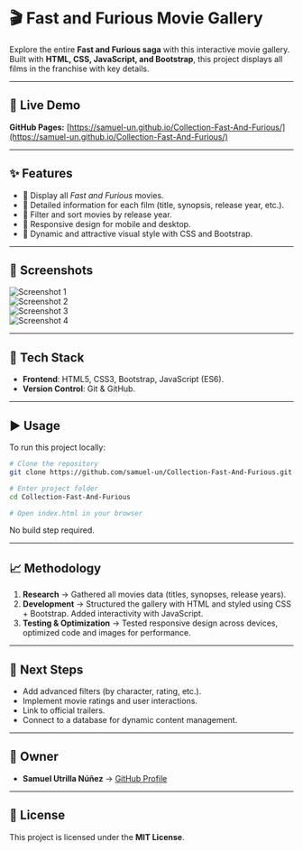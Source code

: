 # 🎬 Fast and Furious Movie Gallery

Explore the entire **Fast and Furious saga** with this interactive movie gallery.  
Built with **HTML, CSS, JavaScript, and Bootstrap**, this project displays all films in the franchise with key details.

---

## 🚀 Live Demo

**GitHub Pages:** [https://samuel-un.github.io/Collection-Fast-And-Furious/](https://samuel-un.github.io/Collection-Fast-And-Furious/)

---

## ✨ Features

- 📖 Display all _Fast and Furious_ movies.  
- 📝 Detailed information for each film (title, synopsis, release year, etc.).  
- 🔎 Filter and sort movies by release year.  
- 📱 Responsive design for mobile and desktop.  
- 🎨 Dynamic and attractive visual style with CSS and Bootstrap.  

---

## 📸 Screenshots

![Screenshot 1](https://github.com/samuel-un/cartelera/blob/dev/img/screenshots/cap-pantalla-inicio1.png)  
![Screenshot 2](https://github.com/samuel-un/cartelera/blob/dev/img/screenshots/cap-pantalla-inicio2.png)  
![Screenshot 3](https://github.com/samuel-un/cartelera/blob/dev/img/screenshots/cap-pantalla-home1.png)  
![Screenshot 4](https://github.com/samuel-un/cartelera/blob/dev/img/screenshots/cap-pantalla-home2-dark.png)  

---

## 🧱 Tech Stack

- **Frontend**: HTML5, CSS3, Bootstrap, JavaScript (ES6).  
- **Version Control**: Git & GitHub.  

---

## ▶️ Usage

To run this project locally:

```bash
# Clone the repository
git clone https://github.com/samuel-un/Collection-Fast-And-Furious.git

# Enter project folder
cd Collection-Fast-And-Furious

# Open index.html in your browser
```

No build step required.

---

## 📈 Methodology

1. **Research** → Gathered all movies data (titles, synopses, release years).  
2. **Development** → Structured the gallery with HTML and styled using CSS + Bootstrap. Added interactivity with JavaScript.  
3. **Testing & Optimization** → Tested responsive design across devices, optimized code and images for performance.  

---

## 🚀 Next Steps

- Add advanced filters (by character, rating, etc.).  
- Implement movie ratings and user interactions.  
- Link to official trailers.  
- Connect to a database for dynamic content management.  

---

## 👤 Owner

- **Samuel Utrilla Núñez** → [GitHub Profile](https://github.com/samuel-un)

---

## 📄 License

This project is licensed under the **MIT License**.
